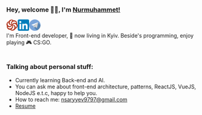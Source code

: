 ### Hey, welcome 👋🏽, I'm [Nurmuhammet!](https://nurysar97.github.io/personal-portfolio)

<a href="https://www.codewars.com/users/nurySar97">
  <img align="left" alt="Nurmuhammet | Saryyev's codewars" src="./icons/codewars.svg" width="30px" />
</a>
<a href="https://www.linkedin.com/in/nurmuhammet-saryyev-6430161aa/">
  <img align="left" alt="Nurmuhammet | Saryyev's linkedin" width="30px" src="./icons/linkedIn.svg" />
</a>
<a href="https://t.me/UY_Scuty_97">
  <img align="left" alt="Nurmuhammet | Saryyev's telegram" width="30px" src="./icons/telegram.svg" />
</a>
<br />
<br />
I'm Front-end developer, 🚀 now living in Kyiv. Beside's programming, enjoy playing 🎮 CS:GO.
<br />
<br />

### Talking about personal stuff:

- Currently learning Back-end and AI.
- You can ask me about front-end architecture, patterns, ReactJS, VueJS, NodeJS e.t.c, happy to help you.
- How to reach me: nsaryyev9797@gmail.com
- [Resume](https://drive.google.com/file/d/1WqY7_S67TLFKrNT5xPD73PlmKm3w3aRP/view)
